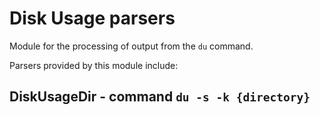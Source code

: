 Disk Usage parsers
==================

Module for the processing of output from the ``du`` command.

Parsers provided by this module include:

DiskUsageDir - command ``du -s -k {directory}``
-----------------------------------------------